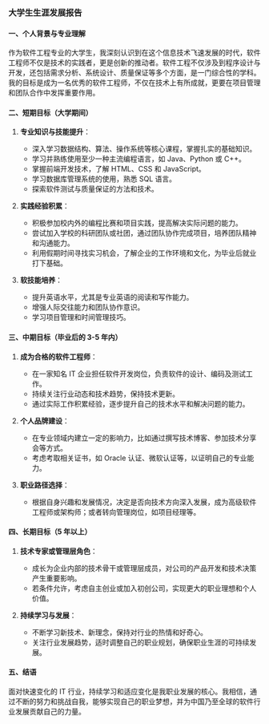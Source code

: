 ### 大学生生涯发展报告

#### 一、个人背景与专业理解

作为软件工程专业的大学生，我深刻认识到在这个信息技术飞速发展的时代，软件工程师不仅是技术的实践者，更是创新的推动者。软件工程不仅涉及到程序设计与开发，还包括需求分析、系统设计、质量保证等多个方面，是一门综合性的学科。我的目标是成为一名优秀的软件工程师，不仅在技术上有所成就，更要在项目管理和团队合作中发挥重要作用。

#### 二、短期目标（大学期间）

1. **专业知识与技能提升**：
   
   - 深入学习数据结构、算法、操作系统等核心课程，掌握扎实的基础知识。
   - 学习并熟练使用至少一种主流编程语言，如 Java、Python 或 C++。
   - 掌握前端开发技术，了解 HTML、CSS 和 JavaScript。
   - 学习数据库管理系统的使用，熟悉 SQL 语言。
   - 探索软件测试与质量保证的方法和技术。

2. **实践经验积累**：
   
   - 积极参加校内外的编程比赛和项目实践，提高解决实际问题的能力。
   - 尝试加入学校的科研团队或社团，通过团队协作完成项目，培养团队精神和沟通能力。
   - 利用假期时间寻找实习机会，了解企业的工作环境和文化，为毕业后就业打下基础。

3. **软技能培养**：
   
   - 提升英语水平，尤其是专业英语的阅读和写作能力。
   - 增强人际交往能力和团队协作意识。
   - 学习项目管理和时间管理技巧。

#### 三、中期目标（毕业后的 3-5 年内）

1. **成为合格的软件工程师**：
   
   - 在一家知名 IT 企业担任软件开发岗位，负责软件的设计、编码及测试工作。
   - 持续关注行业动态和技术趋势，保持技术更新。
   - 通过实际工作积累经验，逐步提升自己的技术水平和解决问题的能力。

2. **个人品牌建设**：
   
   - 在专业领域内建立一定的影响力，比如通过撰写技术博客、参加技术分享会等方式。
   - 考虑考取相关证书，如 Oracle 认证、微软认证等，以证明自己的专业能力。

3. **职业路径选择**：
   
   - 根据自身兴趣和发展情况，决定是否向技术方向深入发展，成为高级软件工程师或架构师；或者转向管理岗位，如项目经理等。

#### 四、长期目标（5 年以上）

1. **技术专家或管理层角色**：
   
   - 成长为企业内部的技术骨干或管理层成员，对公司的产品开发和技术决策产生重要影响。
   - 若条件允许，考虑自主创业或加入初创公司，实现更大的职业理想和个人价值。

2. **持续学习与发展**：
   
   - 不断学习新技术、新理念，保持对行业的热情和好奇心。
   - 关注行业发展趋势，适时调整自己的职业规划，确保职业生涯的可持续发展。

#### 五、结语

面对快速变化的 IT 行业，持续学习和适应变化是我职业发展的核心。我相信，通过不断的努力和挑战自我，能够实现自己的职业梦想，并为中国乃至全球的软件行业发展贡献自己的力量。
